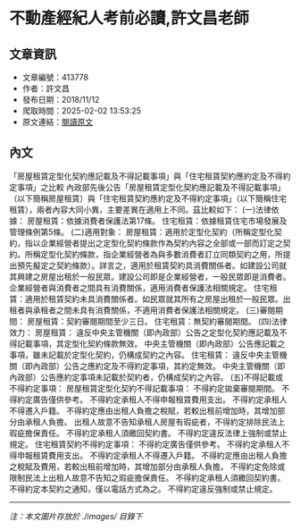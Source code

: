 # 不動產經紀人考前必讀,許文昌老師

## 文章資訊
- 文章編號：413778
- 作者：許文昌
- 發布日期：2018/11/12
- 爬取時間：2025-02-02 13:53:25
- 原文連結：[閱讀原文](https://real-estate.get.com.tw/Columns/detail.aspx?no=413778)

## 內文
「房屋租賃定型化契約應記載及不得記載事項」與「住宅租賃契約應約定及不得約定事項」之比較
內政部先後公告「房屋租賃定型化契約應記載及不得記載事項」（以下簡稱房屋租賃）與「住宅租賃契約應約定及不得約定事項」（以下簡稱住宅租賃），兩者內容大同小異，主要差異在適用上不同。茲比較如下：
(一)法律依據：
房屋租賃：依據消費者保護法第17條。
住宅租賃：依據租賃住宅市場發展及管理條例第5條。
(二)適用對象：
房屋租賃：適用於定型化契約（所稱定型化契約，指以企業經營者提出之定型化契約條款作為契約內容之全部或一部而訂定之契約。所稱定型化契約條款，指企業經營者為與多數消費者訂立同類契約之用，所提出預先擬定之契約條款）。詳言之，適用於租賃契約具消費關係者。如建設公司就其興建之房屋出租於一般民眾。建設公司即是企業經營者，一般民眾即是消費者。企業經營者與消費者之間具有消費關係，適用消費者保護法相關規定。
住宅租賃：適用於租賃契約未具消費關係者。如民眾就其所有之房屋出租於一般民眾。出租者與承租者之間未具有消費關係，不適用消費者保護法相關規定。
(三)審閱期間：
房屋租賃：契約審閱期間至少三日。
住宅租賃：無契約審閱期間。
(四)法律效力：
房屋租賃：
違反中央主管機關（即內政部）公告之定型化契約應記載及不得記載事項，其定型化契約條款無效。
中央主管機關（即內政部）公告應記載之事項，雖未記載於定型化契約，仍構成契約之內容。
住宅租賃：
違反中央主管機關（即內政部）公告之應約定及不得約定事項，其約定無效。
中央主管機關（即內政部）公告應約定事項未記載於契約者，仍構成契約之內容。
(五)不得記載或不得約定事項：
房屋租賃定型化契約不得記載事項：
不得約定拋棄審閱期間。
不得約定廣告僅供參考。
不得約定承租人不得申報租賃費用支出。
不得約定承租人不得遷入戶籍。
不得約定應由出租人負擔之稅賦，若較出租前增加時，其增加部分由承租人負擔。
出租人故意不告知承租人房屋有瑕疵者，不得約定排除民法上瑕疵擔保責任。
不得約定承租人須繳回契約書。
不得約定違反法律上強制或禁止規定。
住宅租賃契約不得約定事項：
不得約定廣告僅供參考。
不得約定承租人不得申報租賃費用支出。
不得約定承租人不得遷入戶籍。
不得約定應由出租人負擔之稅賦及費用，若較出租前增加時，其增加部分由承租人負擔。
不得約定免除或限制民法上出租人故意不告知之瑕疵擔保責任。
不得約定承租人須繳回契約書。
不得約定本契約之通知，僅以電話方式為之。
不得約定違反強制或禁止規定。

---
*注：本文圖片存放於 ./images/ 目錄下*
